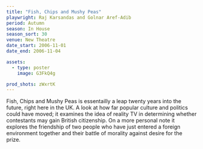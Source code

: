 ```yaml
---
title: "Fish, Chips and Mushy Peas"
playwright: Raj Karsandas and Golnar Aref-Adib
period: Autumn
season: In House
season_sort: 30
venue: New Theatre
date_start: 2006-11-01
date_end: 2006-11-04

assets:
  - type: poster
    image: G3FkQ4g

prod_shots: zWxrtK
---
```


Fish, Chips and Mushy Peas is essentailly a leap twenty years into the future, right here in the UK. A look at how far popular culture and politics could have moved; it examines the idea of reality TV in determining whether contestants may gain British citizenship. On a more personal note it explores the friendship of two people who have just entered a foreign environment together and their battle of morality against desire for the prize.
